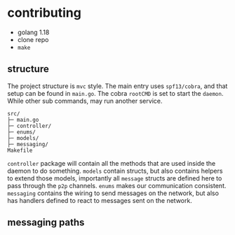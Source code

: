 # contributing

- golang 1.18
- clone repo
- `make`

## structure

The project structure is `mvc` style. The main entry uses `spf13/cobra`, and that setup can be found in `main.go`. The cobra `rootCMD` is set to start the `daemon`. While other sub commands, may run another service.

```
src/
├─ main.go
├─ controller/
├─ enums/
├─ models/
├─ messaging/
Makefile
```

`controller` package will contain all the methods that are used inside the daemon to do something. `models` contain structs, but also contains helpers to extend those models, importantly all `message` structs are defined here to pass through the `p2p` channels. `enums` makes our communication consistent. `messaging` contains the wiring to send messages on the network, but also has handlers defined to react to messages sent on the network.

## messaging paths
